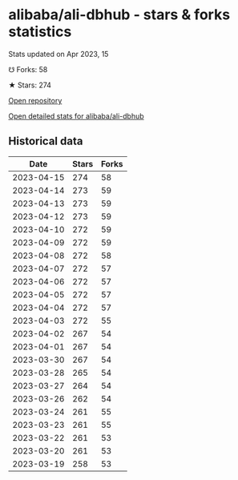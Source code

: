 # alibaba/ali-dbhub - stars & forks statistics

Stats updated on Apr 2023, 15

☋ Forks: 58

★ Stars: 274

[Open repository](https://github.com/alibaba/ali-dbhub)

[Open detailed stats for alibaba/ali-dbhub](https://reviewgithub.com/rep/alibaba/ali-dbhub)

## Historical data
| Date | Stars | Forks |
|------|-------|-------|
| 2023-04-15 | 274 | 58 | 
| 2023-04-14 | 273 | 59 | 
| 2023-04-13 | 273 | 59 | 
| 2023-04-12 | 273 | 59 | 
| 2023-04-10 | 272 | 59 | 
| 2023-04-09 | 272 | 59 | 
| 2023-04-08 | 272 | 58 | 
| 2023-04-07 | 272 | 57 | 
| 2023-04-06 | 272 | 57 | 
| 2023-04-05 | 272 | 57 | 
| 2023-04-04 | 272 | 57 | 
| 2023-04-03 | 272 | 55 | 
| 2023-04-02 | 267 | 54 | 
| 2023-04-01 | 267 | 54 | 
| 2023-03-30 | 267 | 54 | 
| 2023-03-28 | 265 | 54 | 
| 2023-03-27 | 264 | 54 | 
| 2023-03-26 | 262 | 54 | 
| 2023-03-24 | 261 | 55 | 
| 2023-03-23 | 261 | 55 | 
| 2023-03-22 | 261 | 53 | 
| 2023-03-20 | 261 | 53 | 
| 2023-03-19 | 258 | 53 | 

